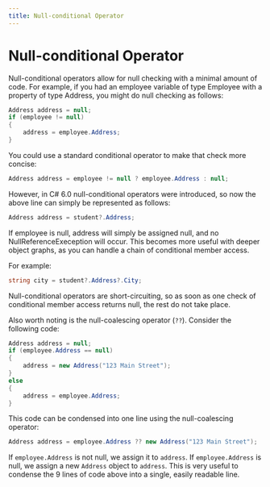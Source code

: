 ```yaml
---
title: Null-conditional Operator
---
```


# Null-conditional Operator

Null-conditional operators allow for null checking with a minimal amount of code. For example, if you had
an employee variable of type Employee with a property of type Address, you might do null checking as follows:
```cs
Address address = null;
if (employee != null)
{
    address = employee.Address;
}
```
You could use a standard conditional operator to make that check more concise:
```cs
Address address = employee != null ? employee.Address : null;
```
However, in C# 6.0 null-conditional operators were introduced, so now the above line can simply
be represented as follows:
```cs
Address address = student?.Address;
```
If employee is null, address will simply be assigned null, and no NullReferenceExeception will occur.
This becomes more useful with deeper object graphs, as you can handle a chain of conditional member access.

For example:
```cs
string city = student?.Address?.City;
```
Null-conditional operators are short-circuiting, so as soon as one check of conditional member access
returns null, the rest do not take place.

Also worth noting is the null-coalescing operator (`??`). Consider the following code:
```cs
Address address = null;
if (employee.Address == null)
{
    address = new Address("123 Main Street");
}
else
{
    address = employee.Address;
}
```
This code can be condensed into one line using the null-coalescing operator:
```cs
Address address = employee.Address ?? new Address("123 Main Street");
```
If `employee.Address` is not null, we assign it to `address`. If `employee.Address` is null, we assign a new `Address` object to `address`. This is very useful to condense the 9 lines of code above into a single, easily readable line.
